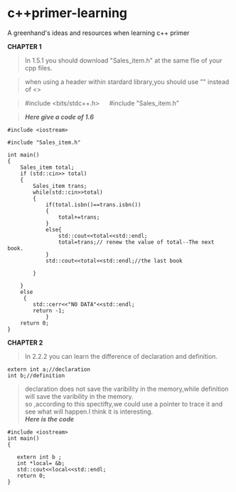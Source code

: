 # c++primer-learning 
A greenhand's ideas and resources when learning c++ primer<br>

**CHAPTER 1**<br>
>In 1.5.1 you should download  "Sales_item.h" at the same flie of your cpp files.<br>

>when using a header within stardard library,you should use "" instead of <><br>

>#include <bits/stdc++.h> &emsp; #include "Sales_item.h"<br>

>***Here give a code of 1.6***

```
#include <iostream>

#include "Sales_item.h"

int main()
{
    Sales_item total;
    if (std::cin>> total)
    {
        Sales_item trans;
        while(std::cin>>total)
        {
            if(total.isbn()==trans.isbn())
            {
                total+=trans;
            }
            else{
                std::cout<<total<<std::endl;
                total=trans;// renew the value of total--The next book.
            }
            std::cout<<total<<std::endl;//the last book 
   
        }
       
    }
    else 
     {
        std::cerr<<"NO DATA"<<std::endl;
        return -1;
            }
    return 0;
}
```
**CHAPTER 2**<br>
>In 2.2.2 you can learn the difference of declaration and definition.

```
extern int a;//declaration
int b;//definition
```

>declaration does not save the varibility in the memory,while definition will save the varibility in the memory.<br>
>so ,according to this spectifty,we could use a pointer to trace it and see what will happen.I think it is interesting.<br>
***Here is the code***<br>
```
#include <iostream>    
int main()    
{    
    
   extern int b ;    
   int *local= &b;    
   std::cout<<local<<std::endl;    
   return 0;    
}    
```
